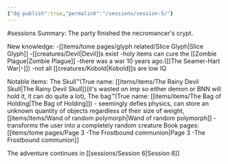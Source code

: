 ```yaml
---
{"dg-publish":true,"permalink":"/sessions/session-5/"}
---
```


#sessions 
Summary:
The party finished the necromancer's crypt.

New knowledge:
-[[items/tome pages/glyph related/Slice Glyph\|Slice Glyph]]
-[[creatures/Devil\|Devil]]s exist
-holy items can cure the [[Zombie Plague\|Zombie Plague]]
-there was a war 10 years ago.([[The Seamer-Hart War|`¹`]])
-not all [[creatures/Kobold\|Kobold]]s are low IQ

Notable items:
The Skull™️(True name: [[items/items/The Rainy Devil Skull\|The Rainy Devil Skull]](it's wasted on imp so either demon or BNN will hold it, it can do quite a lot),
The bag™️(True name: [[items/items/The Bag of Holding\|The Bag of Holding]]) - seemingly defies physics, can store an unknown quantity of objects regardless of their size of weight,
[[items/items/Wand of random polymorph\|Wand of random polymorph]]  - transforms the user into a completely random creature
Book pages: [[items/tome pages/Page 3 -The Frostbound communion\|Page 3 -The Frostbound communion]]

The adventure continues in [[sessions/Session 6\|Session 6]]